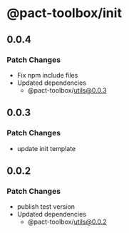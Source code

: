 # @pact-toolbox/init

## 0.0.4

### Patch Changes

- Fix npm include files
- Updated dependencies
  - @pact-toolbox/utils@0.0.3

## 0.0.3

### Patch Changes

- update init template

## 0.0.2

### Patch Changes

- publish test version
- Updated dependencies
  - @pact-toolbox/utils@0.0.2
